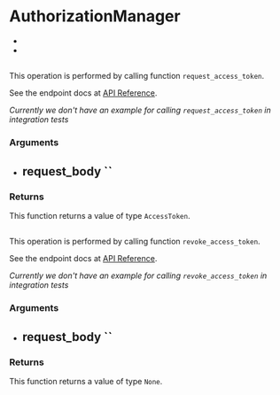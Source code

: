 # AuthorizationManager

- [](#)
- [](#)

##

This operation is performed by calling function `request_access_token`.

See the endpoint docs at
[API Reference](https://developer.box.com/reference//).

_Currently we don't have an example for calling `request_access_token` in integration tests_

### Arguments

- request_body ``
  -

### Returns

This function returns a value of type `AccessToken`.

##

This operation is performed by calling function `revoke_access_token`.

See the endpoint docs at
[API Reference](https://developer.box.com/reference//).

_Currently we don't have an example for calling `revoke_access_token` in integration tests_

### Arguments

- request_body ``
  -

### Returns

This function returns a value of type `None`.
